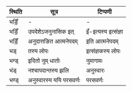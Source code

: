 | स्थिति | सूत्र | टिप्पणी |
| ----- | ------- | ------ |
| भडिँ॒ | - | - |
| भडिँ॒ | उपदेशेऽजनुनासिक इत् | इँ-इत्यस्य इत्संज्ञा |
| भडिँ॒ | अनुदात्तङित आत्मनेपदम् | इति आत्मनेपदम् |
| भड् | तस्य लोपः | इत्संज्ञकस्य लोपः |
| भन्ड् | इदितो नुम् धातोः | नुमागामः |
| भंड् | नश्चापदान्तस्य झलि | अनुस्वारः |
| भण्ड् | अनुस्वारस्य ययि परसवर्णः | परसवर्णः |
